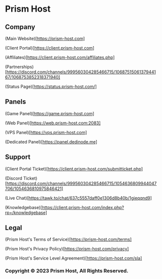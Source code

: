 # Prism Host

## Company
(Main Website)[https://prism-host.com]

(Client Portal)[https://client.prism-host.com]

(Affiliates)[https://client.prism-host.com/affiliates.php]

(Partnerships)[https://discord.com/channels/999560304285466715/1068751506137944167/1068753852318371940]

(Status Page)[https://status.prism-host.com/]

## Panels
(Game Panel)[https://game.prism-host.com]

(Web Panel)[https://web.prism-host.com:2083]

(VPS Panel)[https://vps.prism-host.com]

(Dedicated Panel)[https://panel.dedinode.me]

## Support
(Client Portal Ticket)[https://client.prism-host.com/submitticket.php]

(Discord Ticket)[https://discord.com/channels/999560304285466715/1054636809944047706/1054636810975846421]

(Live Chat)[https://tawk.to/chat/637c5557daff0e1306d8b40b/1gieqqnd9]

(Knowledgebase)[https://client.prism-host.com/index.php?rp=/knowledgebase]


## Legal
(Prism Host's Terms of Service)[https://prism-host.com/terms]

(Prism Host's Privacy Policy)[https://prism-host.com/privacy]

(Prism Host's Service Level Agreement)[https://prism-host.com/sla]


### Copyright © 2023 Prism Host, All Rights Reserved.
